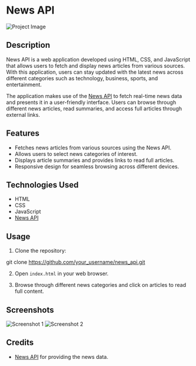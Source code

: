 # News API

![Project Image](url_to_image)

## Description

News API is a web application developed using HTML, CSS, and JavaScript that allows users to fetch and display news articles from various sources. With this application, users can stay updated with the latest news across different categories such as technology, business, sports, and entertainment.

The application makes use of the [News API](https://newsapi.org/) to fetch real-time news data and presents it in a user-friendly interface. Users can browse through different news articles, read summaries, and access full articles through external links.

## Features

- Fetches news articles from various sources using the News API.
- Allows users to select news categories of interest.
- Displays article summaries and provides links to read full articles.
- Responsive design for seamless browsing across different devices.

## Technologies Used

- HTML
- CSS
- JavaScript
- [News API](https://newsapi.org/)

## Usage

1. Clone the repository:

git clone https://github.com/your_username/news_api.git


2. Open `index.html` in your web browser.

3. Browse through different news categories and click on articles to read full content.

## Screenshots

![Screenshot 1](screenshots/screenshot1.png)
![Screenshot 2](screenshots/screenshot2.png)

## Credits

- [News API](https://newsapi.org/) for providing the news data.

